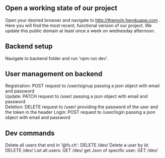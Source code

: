 ## Open a working state of our project ##
Open your desired browser and navigate to http://themoln.herokuapp.com .
Here you will find the most recent, functional version of our project.
We update this public domain at least once a week on wednesday afternoon.


## Backend setup ##
Navigate to backend folder and run 'npm run dev'.

## User management on backend ##  
Registration: POST request to /user/signup passing a json object with email and password  
Update: PATCH request to /user/<id> passing a json object with email and password  
Deletion: DELETE request to /user/ providing the password of the user and the token in the header
Login: POST request to /user/login passing a json object with email and password

## Dev commands ##
Delete all users that end in '@fs.ch': DELETE /dev/
Delete a user by id: DELETE /dev/<id>
List all users: GET /dev/
get Json of specific user: GET /dev/<id>
